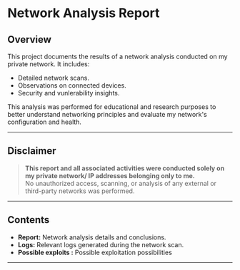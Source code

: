 # **Network Analysis Report**

## **Overview**
This project documents the results of a network analysis conducted on my private network. It includes:
- Detailed network scans.
- Observations on connected devices.
- Security and vunlerability insights.

This analysis was performed for educational and research purposes to better understand networking principles and evaluate my network's configuration and health.

---

## **Disclaimer**
> **This report and all associated activities were conducted solely on my private network/ IP addresses belonging only to me.**  
> No unauthorized access, scanning, or analysis of any external or third-party networks was performed.  

---

## **Contents**
- **Report:** Network analysis details and conclusions.
- **Logs:** Relevant logs generated during the network scan.
- **Possible exploits :** Possible exploitation possibilities

---
